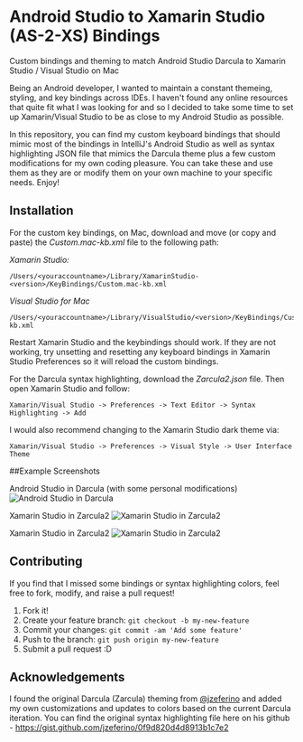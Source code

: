 


# Android Studio to Xamarin Studio (AS-2-XS) Bindings
Custom bindings and theming to match Android Studio Darcula to Xamarin Studio / Visual Studio on Mac

Being an Android developer, I wanted to maintain a constant themeing, styling, and key bindings across IDEs. I haven't found any online resources that quite fit what I was looking for and so I decided to take some time to set up Xamarin/Visual Studio to be as close to my Android Studio as possible.

In this repository, you can find my custom keyboard bindings that should mimic most of the bindings in IntelliJ's Android Studio as well as syntax highlighting JSON file that mimics the Darcula theme plus a few custom modifications for my own coding pleasure. You can take these and use them as they are or modify them on your own machine to your specific needs. Enjoy!

## Installation

For the custom key bindings, on Mac, download and move (or copy and paste) the *Custom.mac-kb.xml* file to the following path:

*Xamarin Studio:*

    /Users/<youraccountname>/Library/XamarinStudio-<version>/KeyBindings/Custom.mac-kb.xml

*Visual Studio for Mac*

    /Users/<youraccountname>/Library/VisualStudio/<version>/KeyBindings/Custom.mac-kb.xml

Restart Xamarin Studio and the keybindings should work. If they are not working, try unsetting and resetting any keyboard bindings in Xamarin Studio Preferences so it will reload the custom bindings.

For the Darcula syntax highlighting, download the *Zarcula2.json* file. Then open Xamarin Studio and follow:

    Xamarin/Visual Studio -> Preferences -> Text Editor -> Syntax Highlighting -> Add

I would also recommend changing to the Xamarin Studio dark theme via:

    Xamarin/Visual Studio -> Preferences -> Visual Style -> User Interface Theme

##Example Screenshots

Android Studio in Darcula (with some personal modifications)
![Android Studio in Darcula](http://i.imgur.com/r4V4qgV.png "Android Studio in Darcula")

Xamarin Studio in Zarcula2
![Xamarin Studio in Zarcula2](http://i.imgur.com/ngsPeDq.png "Xamarin Studio in Zarcula2")

Xamarin Studio in Zarcula2
![Xamarin Studio in Zarcula2](http://i.imgur.com/fe9g47E.png "Xamarin Studio in Zarcula2")

## Contributing

If you find that I missed some bindings or syntax highlighting colors, feel free to fork, modify, and raise a pull request!

1. Fork it!
2. Create your feature branch: `git checkout -b my-new-feature`
3. Commit your changes: `git commit -am 'Add some feature'`
4. Push to the branch: `git push origin my-new-feature`
5. Submit a pull request :D

## Acknowledgements

I found the original Darcula (Zarcula) theming from [@jzeferino](https://gist.github.com/jzeferino) and added my own customizations and updates to colors based on the current Darcula iteration. You can find the original syntax highlighting file here on his github - https://gist.github.com/jzeferino/0f9d820d4d8913b1c7e2
